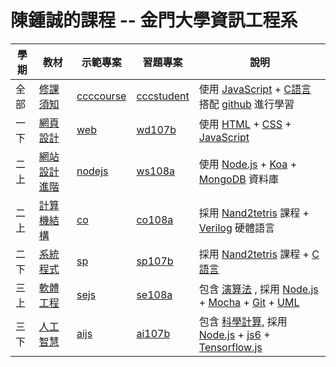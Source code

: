 # 陳鍾誠的課程 -- 金門大學資訊工程系

學期  | 教材             |  示範專案                   | 習題專案                 | 說明
------|-----------------|-----------------------------|-------------------------|-------------------------------
全部  | [修課須知](./課程/修課須知)   | [ccccourse](https://github.com/ccccourse/)    | [cccstudent](https://github.com/cccstudent)   | 使用 [JavaScript](./書籍/JavaScript) + [C語言](./課程/C語言) 搭配 [github](./技能/git) 進行學習
一下 | [網頁設計](./課程/網頁設計)   | [web](https://github.com/cccbook/web/) | [wd107b](https://github.com/cccnqu/wd107b/) | 使用 [HTML](./課程/網頁設計/html) + [CSS](./課程/網頁設計/css) + [JavaScript](./書籍/JavaScript)
二上 | [網站設計進階](./課程/網站設計)   | [nodejs](https://github.com/cccbook/nodejs/) | [ws108a](https://github.com/cccnqu/ws108a/) | 使用 [Node.js](./課程/網站設計/nodejs) + [Koa](./課程/網站設計/koa) + [MongoDB](./課程/網站設計/mongodb) 資料庫
二上 | [計算機結構](./課程/計算機結構) | [co](https://github.com/cccbook/co/) | [co108a](https://github.com/cccnqu/co108a/) | 採用 [Nand2tetris](./書籍/nand2tetris) 課程  +  [Verilog](./書籍/verilog) 硬體語言
二下 | [系統程式](./課程/系統程式) | [sp](https://github.com/cccbook/sp/) | [sp107b](https://github.com/cccnqu/sp107b/) | 採用 [Nand2tetris](./nand2tetris) 課程 +  [C語言](./課程/C語言)
三上 | [軟體工程](./課程/軟體工程) | [sejs](https://github.com/cccbook/sejs/) | [se108a](https://github.com/cccnqu/se108a/) | 包含 [演算法](./課程/演算法) , 採用 [Node.js](./課程/nodejs) + [Mocha](./軟體工程/mocha) + [Git](./課程/軟體工程/git) + [UML](./課程/軟體工程/uml)
三下 | [人工智慧](./課程/人工智慧) | [aijs](https://github.com/cccbook/aijs/) | [ai107b](https://github.com/cccnqu/ai107b/) | 包含 [科學計算](./書籍/科學計算), 採用 [Node.js](./nodejs) + [js6](./js6) + [Tensorflow.js](./課程/人工智慧/tensorflowjs)